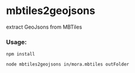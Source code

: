 # mbtiles2geojsons

extract GeoJsons from MBTiles 

### Usage:

```npm install```

```node mbtiles2geojsons in/mora.mbtiles outFolder```